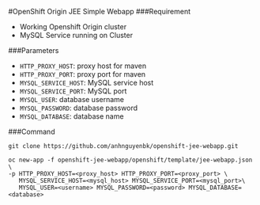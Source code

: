 #OpenShift Origin JEE Simple Webapp
###Requirement
* Working Openshift Origin cluster
* MySQL Service running on Cluster 

###Parameters
* `HTTP_PROXY_HOST`: proxy host for maven
* `HTTP_PROXY_PORT`: proxy port for maven
* `MYSQL_SERVICE_HOST`: MySQL service host
* `MYSQL_SERVICE_PORT`: MySQL port
* `MYSQL_USER`: database username
* `MYSQL_PASSWORD`: database password
* `MYSQL_DATABASE`: database name

###Command
```
git clone https://github.com/anhnguyenbk/openshift-jee-webapp.git

oc new-app -f openshift-jee-webapp/openshift/template/jee-webapp.json \
-p HTTP_PROXY_HOST=<proxy_host> HTTP_PROXY_PORT=<proxy_port> \
   MYSQL_SERVICE_HOST=<mysql_host> MYSQL_SERVICE_PORT=<mysql_port>\
   MYSQL_USER=<username> MYSQL_PASSWORD=<password> MYSQL_DATABASE=<database>
```
